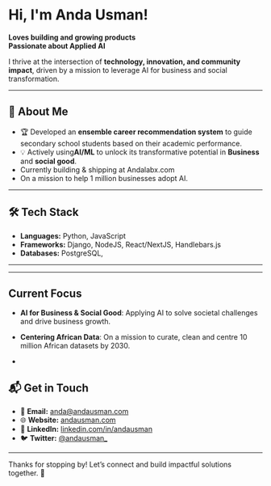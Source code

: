 # Hi, I'm **Anda Usman**!  

 **Loves building and growing products**  
 **Passionate about Applied AI**  

I thrive at the intersection of **technology, innovation, and community impact**, driven by a mission to leverage AI for business and social transformation.  

---

## 🚀 About Me  
 
- 🏆 Developed an **ensemble career recommendation system** to guide  secondary school students based on their academic performance.  
- 💡 Actively using**AI/ML** to unlock its transformative potential in **Business** and **social good**.
- Currently building & shipping at Andalabx.com
- On a mission to help 1 million businesses adopt AI.

---

## 🛠️ Tech Stack  

- **Languages:** Python, JavaScript
- **Frameworks:** Django, NodeJS, React/NextJS, Handlebars.js
- **Databases:** PostgreSQL,  

---


---

##  Current Focus  

- **AI for Business & Social Good**: Applying AI to solve societal challenges and drive business growth. 
- **Centering African Data**: On a mission to curate, clean and centre 10 million African datasets by 2030.

- 

## 📬 Get in Touch  

- 📧 **Email:** [anda@andausman.com](mailto:anda@andausman.com)  
- 🌐 **Website:** [andausman.com](https://andausman.com)  
- 💼 **LinkedIn:** [linkedin.com/in/andausman](https://linkedin.com/in/anda-usman-ai)  
- 🐦 **Twitter:** [@andausman_](https://twitter.com/andausman_)  

---



Thanks for stopping by! Let’s connect and build impactful solutions together. 🚀
